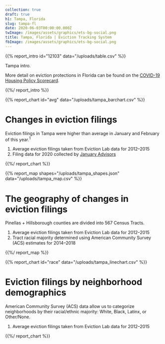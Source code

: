 ```yaml
---
collection: true
draft: true
h1: Tampa, Florida
slug: tampa-fl
date: 2020-06-03T00:00:00.000Z
twImage: /images/assets/graphics/ets-bg-social.png
title: Tampa, Florida | Eviction Tracking System
fbImage: /images/assets/graphics/ets-bg-social.png
---
```


{{% report_intro id="12103" data="/uploads/table.csv" %}}





Tampa intro.

More detail on eviction protections in Florida can be found on the [COVID-19 Housing Policy Scorecard](https://evictionlab.org/covid-policy-scorecard/fl/).





{{%/ report_intro %}}



{{% report_chart id="avg" data="/uploads/tampa_barchart.csv" %}}





# Changes in eviction filings

Eviction filings in Tampa were higher than average in January and February of this year.<sup>1</sup>

1. Average eviction filings taken from Eviction Lab data for 2012–2015
2. Filing data for 2020 collected by [January Advisors](https://www.januaryadvisors.com/)





{{%/ report_chart %}}



{{% report_map shapes="/uploads/tampa_shapes.json" data="/uploads/tampa_map.csv" %}}

# The geography of changes in eviction filings

Pinellas + Hillsborough counties are divided into 567 Census Tracts.

1. Average eviction filings taken from Eviction Lab data for 2012–2015
2. Tract racial majority determined using American Community Survey (ACS) estimates for 2014–2018

{{%/ report_map %}}



{{% report_chart id="race" data="/uploads/tampa_linechart.csv" %}}





# Eviction filings by neighborhood demographics

American Community Survey (ACS) data allow us to categorize neighborhoods by their racial/ethnic majority: White, Black, Latinx, or Other/None.

1. Average eviction filings taken from Eviction Lab data for 2012–2015





{{%/ report_chart %}}